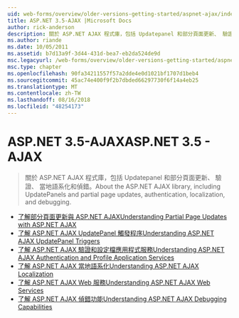 ```yaml
---
uid: web-forms/overview/older-versions-getting-started/aspnet-ajax/index
title: ASP.NET 3.5-AJAX |Microsoft Docs
author: rick-anderson
description: 關於 ASP.NET AJAX 程式庫，包括 Updatepanel 和部分頁面更新、 驗證、 當地語系化和偵錯。
ms.author: riande
ms.date: 10/05/2011
ms.assetid: b7d13a9f-3d44-431d-bea7-eb2da524de9d
msc.legacyurl: /web-forms/overview/older-versions-getting-started/aspnet-ajax
msc.type: chapter
ms.openlocfilehash: 90fa34211557f57a2dde4e0d1021bf1707d1beb4
ms.sourcegitcommit: 45ac74e400f9f2b7dbded66297730f6f14a4eb25
ms.translationtype: MT
ms.contentlocale: zh-TW
ms.lasthandoff: 08/16/2018
ms.locfileid: "48254173"
---
```

<a name="aspnet-35---ajax"></a><span data-ttu-id="6370f-103">ASP.NET 3.5-AJAX</span><span class="sxs-lookup"><span data-stu-id="6370f-103">ASP.NET 3.5 - AJAX</span></span>
====================
> <span data-ttu-id="6370f-104">關於 ASP.NET AJAX 程式庫，包括 Updatepanel 和部分頁面更新、 驗證、 當地語系化和偵錯。</span><span class="sxs-lookup"><span data-stu-id="6370f-104">About the ASP.NET AJAX library, including UpdatePanels and partial page updates, authentication, localization, and debugging.</span></span>


- [<span data-ttu-id="6370f-105">了解部分頁面更新與 ASP.NET AJAX</span><span class="sxs-lookup"><span data-stu-id="6370f-105">Understanding Partial Page Updates with ASP.NET AJAX</span></span>](understanding-partial-page-updates-with-asp-net-ajax.md)
- [<span data-ttu-id="6370f-106">了解 ASP.NET AJAX UpdatePanel 觸發程序</span><span class="sxs-lookup"><span data-stu-id="6370f-106">Understanding ASP.NET AJAX UpdatePanel Triggers</span></span>](understanding-asp-net-ajax-updatepanel-triggers.md)
- [<span data-ttu-id="6370f-107">了解 ASP.NET AJAX 驗證和設定檔應用程式服務</span><span class="sxs-lookup"><span data-stu-id="6370f-107">Understanding ASP.NET AJAX Authentication and Profile Application Services</span></span>](understanding-asp-net-ajax-authentication-and-profile-application-services.md)
- [<span data-ttu-id="6370f-108">了解 ASP.NET AJAX 當地語系化</span><span class="sxs-lookup"><span data-stu-id="6370f-108">Understanding ASP.NET AJAX Localization</span></span>](understanding-asp-net-ajax-localization.md)
- [<span data-ttu-id="6370f-109">了解 ASP.NET AJAX Web 服務</span><span class="sxs-lookup"><span data-stu-id="6370f-109">Understanding ASP.NET AJAX Web Services</span></span>](understanding-asp-net-ajax-web-services.md)
- [<span data-ttu-id="6370f-110">了解 ASP.NET AJAX 偵錯功能</span><span class="sxs-lookup"><span data-stu-id="6370f-110">Understanding ASP.NET AJAX Debugging Capabilities</span></span>](understanding-asp-net-ajax-debugging-capabilities.md)
